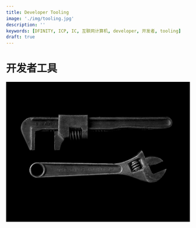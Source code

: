 ```yaml
---
title: Developer Tooling
image: './img/tooling.jpg'
description: ''
keywords: [DFINITY, ICP, IC, 互联网计算机, developer, 开发者, tooling]
draft: true
---
```


# 开发者工具

![img](./img/tooling.jpg)